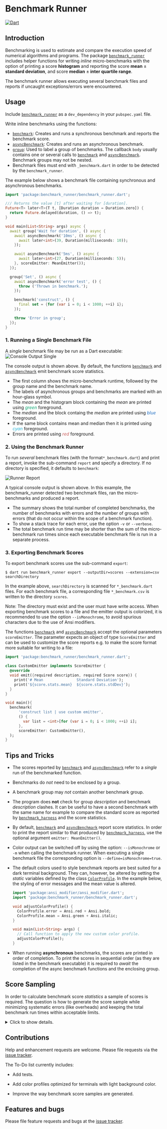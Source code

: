 # Benchmark Runner
[![Dart](https://github.com/simphotonics/benchmark_runner/actions/workflows/dart.yml/badge.svg)](https://github.com/simphotonics/benchmark_runner/actions/workflows/dart.yml)


## Introduction

Benchmarking is used to estimate and compare the execution speed of
numerical algorithms and programs.
The package [`benchmark_runner`][benchmark_runner] includes helper
functions for writing *inline* micro-benchmarks with the option of
printing a score **histogram** and reporting the score **mean** &#177;
**standard deviation**, and score **median** &#177; **inter quartile range**.

The benchmark runner allows executing several benchmark files and reports if
uncaught exceptions/errors were encountered.

## Usage

Include [`benchmark_runner`][benchmark_runner] as a `dev_dependency`
 in your `pubspec.yaml` file.

Write inline benchmarks using the functions:
 * [`benchmark`][benchmark]: Creates and runs a synchronous benchmark and
   reports the benchmark score.
 * [`asyncBenchmark`][asyncBenchmark]: Creates and runs an
   asynchronous benchmark.
 * [`group`][group]: Used to label a group of benchmarks.
   The callback `body` usually contains one or several calls to
   [`benchmark`][benchmark] and [`asyncBenchmark`][asyncBenchmark].
   Benchmark groups may not be nested.
 * Benchmark files must end with `_benchmark.dart` in order to be detected
   by the `benchmark_runner`.

 The example below shows a benchmark file containing synchronous and
 asynchronous benchmarks.

  ```Dart
  import 'package:benchmark_runner/benchmark_runner.dart';

  /// Returns the value [t] after waiting for [duration].
  Future<T> later<T>(T t, [Duration duration = Duration.zero]) {
    return Future.delayed(duration, () => t);
  }

  void main(List<String> args) async {
    await group('Wait for duration', () async {
      await asyncBenchmark('10ms', () async {
        await later<int>(39, Duration(milliseconds: 10));
      });

      await asyncBenchmark('5ms', () async {
        await later<int>(27, Duration(milliseconds: 5));
      }, scoreEmitter: MeanEmitter());
    });

    group('Set', () async {
      await asyncBenchmark('error test', () {
        throw ('Thrown in benchmark.');
      });

      benchmark('construct', () {
        final set = {for (var i = 0; i < 1000; ++i) i};
      });

      throw 'Error in group';
    });
  }

  ```
### 1. Running a Single Benchmark File
A *single* benchmark file may be run as a Dart executable:
![Console Output Single](https://raw.githubusercontent.com/simphotonics/benchmark_runner/custom-emitter/images/single_report.png)

The console output is shown above. By default,
the functions [`benchmark`][benchmark] and
[`asyncBenchmark`][asyncBenchmark]
emit benchmark score statistics.
* The first column shows the micro-benchmark runtime, followed by the group
  name and the benchmark name.
* The labels of asynchronous groups and benchmarks are marked with an hour-glass
symbol.
* The *mean* and the histogram block containing the *mean*
are printed using <span style="color:#11A874">*green*</span> foreground.
* The *median* and the block containg the *median* are printed
using <span style="color:#2370C4">*blue*</span> foreground.
* If the same block contains mean and median then it is printed
using <span style="color:#28B5D7">*cyan*</span> foreground.
* Errors are printed using <span style="color:#CB605E"> *red* </span> foreground.

### 2. Using the Benchmark Runner
To run *several* benchmark files (with the format`*_benchmark.dart`)
and print a report, invoke the sub-command `report` and specify a directory.
If no directory is specified, it defaults to `benchmark`:

![Runner Report](https://raw.githubusercontent.com/simphotonics/benchmark_runner/custom-emitter/images/runner_report.png)

A typical console output is shown above. In this example, the benchmark_runner
detected two benchmark files, ran the micro-benchmarks and produced a report.

* The summary shows the total number of completed benchmarks, the number of
benchmarks with errors and the number of groups with errors (that do not
occur within the scope of a benchmark function).
* To show a stack trace for each error, use the option ``-v`` or `--verbose`.
* The total benchmark run time may be shorter than the sum of the
micro-benchmark run times since each executable benchmark file is run in
a separate process.

### 3. Exporting Benchmark Scores

To export benchmark scores use the sub-command `export`:
```
$ dart run benchmark_runner export --outputDir=scores --extension=csv searchDirectory
```
In the example above, `searchDirectory` is scanned for `*_benchmark.dart`
files. For each benchmark file, a corresponding file `*_benchmark.csv` is
written to the directory `scores`.

Note: The directory must exist and the user
must have write access. When exporting benchmark scores to a file
and the emitter output is colorized,
it is recommended to use the option `--isMonochrome`, to
avoid spurious characters due to the use of Ansi modifiers.

The functions [`benchmark`][benchmark] and
[`asyncBenchmark`][asyncBenchmark] accept the optional parameters `scoreEmitter`.
The parameter expects an object of type `ScoreEmitter` and
can be used to customize the score reports e.g.
to make the score format more suitable for writing to a file:

```Dart
import 'package:benchmark_runner/benchmark_runner.dart';

class CustomEmitter implements ScoreEmitter {
  @override
  void emit({required description, required Score score}) {
    print('# Mean               Standard Deviation');
    print('${score.stats.mean}  ${score.stats.stdDev}');
  }
}

void main(){
  benchmark(
      'construct list | use custom emitter',
      () {
        var list = <int>[for (var i = 0; i < 1000; ++i) i];
      },
      scoreEmitter: CustomEmitter(),
  );
}
```

## Tips and Tricks

- The scores reported by [`benchmark`][benchmark] and
[`asyncBenchmark`][asyncBenchmark]
refer to a *single* run of the benchmarked function.

- Benchmarks do *not* need to be enclosed by a group.

- A benchmark group may *not* contain another benchmark group.

- The program does **not** check for group *description*
and benchmark *description* clashes. It can be useful to have a second
benchmark with the same name for example to compare the standard score
as reported by [`benchmark_harness`][benchmark_harness] and the
score statistics.

- By default, [`benchmark`][benchmark] and
[`asyncBenchmark`][asyncBenchmark] report score statistics. In order to print
the report similar to that produced by
[`benchmark_harness`][benchmark_harness], use the
optional argument `emitter: MeanEmitter()`.

- Color output can be switched off by using the option: `--isMonochrome` or `-m`
when calling the benchmark runner. When executing a single benchmark file the
corresponding option is `--define=isMonochrome=true`.

- The default colors used to style benchmark reports are best suited
for a dark terminal background.
They can, however, be altered by setting the *static* variables defined by
the class [`ColorProfile`][ColorProfile]. In the example below, the styling of
error messages and the mean value is altered.
  ```Dart
  import 'package:ansi_modifier/ansi_modifier.dart';
  import 'package:benchmark_runner/benchmark_runner.dart';

  void adjustColorProfile() {
    ColorProfile.error = Ansi.red + Ansi.bold;
    ColorProfile.mean = Ansi.green + Ansi.italic;
  }

  void main(List<String> args) {
    // Call function to apply the new custom color profile.
    adjustColorProfile();
  }
  ```

- When running **asynchronous** benchmarks, the scores are printed in order of
completion. To print the scores in sequential order (as they are listed in the
benchmark executable) it is required to *await* the completion
of the async benchmark functions and
the enclosing group.

## Score Sampling

In order to calculate benchmark score *statistics* a sample of scores is
required. The question is how to generate the score sample while minimizing
systematic errors (like overheads) and keeping the
total benchmark run times within acceptable limits.

<details> <summary> Click to show details. </summary>

In a first step, benchmark scores are estimated using the
functions [`warmup`][warmup]
or [`warmupAsync`][warmupAsync]. The function [`BenchmarkHelper.sampleSize`][sampleSize]
uses the score estimate to determine the sampling procedure.

### 1. Default Sampling Method
The graph below shows the sample size (orange curve) as calculated by the function
[`BenchmarkHelper.sampleSize`][sampleSize].
The green curve shows the lower limit of the total microbenchmark duration and
represents the value: `clockTicks * sampleSize * innerIterations`.

![Sample Size](https://raw.githubusercontent.com/simphotonics/benchmark_runner/main/images/sample_size.png)

For short run times below 100000 clock ticks each sample score is generated
using the functions [`measure`][measure] or the equivalent asynchronous method [`measureAsync`][measureAsync].
The parameter
`ticks` used when calling the functions [`measure`][measure] and
[`measureAsync`][measureAsync] is chosen such that the benchmark score is
averaged over (see the cyan curve in the graph above):
* ticks < 1000 => 200 runs,
* 1000 < ticks < 1e4 => 200 ... 100 runs (exponentialy interpolated),
* 1e4 < ticks < 1e5 => 100 ... 20 runs (exponentially interpolated),
* ticks > 1e5 => No preliminary averaging of sample scores.

### 2. Custom Sampling Method
To custominze the score sampling process, the static function
[`BenchmarkHelper.sampleSize`][sampleSize] can be replaced with a custom function:
```Dart
/// Generates a sample containing 100 benchmark scores. 
BenchmarkHelper.sampleSize = (int clockTicks) {
  return (outer: 100, inner: 1)
}
```
To restore the default score sampling settings use:
```Dart
BenchmarkHelper.sampleSize = BenchmarkHelper.sampleSizeDefault;
```
----
The graph shown above may be re-generated using the custom `sampleSize`
function by copying and amending the file `gnuplot/sample_size.dart`
and using the command:
```Console
dart sample_size.dart
```
The command above lauches a process and runs a [`gnuplot`][gnuplot] script.
For this reason, the program [`gnuplot`][gnuplot] must be installed (with
the `qt` terminal enabled).

</details>

## Contributions

Help and enhancement requests are welcome. Please file requests via the [issue
tracker][tracker].

The To-Do list currently includes:
* Add tests.

* Add color profiles optimized for terminals with light background color.

* Improve the way benchmark score samples are generated.

## Features and bugs

Please file feature requests and bugs at the [issue tracker][tracker].

[tracker]: https://github.com/simphotonics/benchmark_runner/issues

[asyncBenchmark]: https://pub.dev/documentation/benchmark_runner/latest/benchmark_runner/asyncBenchmark.html

[asyncGroup]: https://pub.dev/documentation/benchmark_runner/latest/benchmark_runner/asyncGroup.html

[benchmark_harness]: https://pub.dev/packages/benchmark_harness

[benchmark_runner]: https://pub.dev/packages/benchmark_runner

[benchmark]: https://pub.dev/documentation/benchmark_runner/latest/benchmark_runner/benchmark.html

[ColorProfile]: https://pub.dev/documentation/benchmark_runner/latest/benchmark_runner/ColorProfile.html

[gnuplot]: https://sourceforge.net/projects/gnuplot/

[group]: https://pub.dev/documentation/benchmark_runner/latest/benchmark_runner/group.html

[measure]: https://pub.dev/documentation/benchmark_runner/latest/benchmark_runner/BenchmarkHelper/measure.html

[measureAsync]: https://pub.dev/documentation/benchmark_runner/latest/benchmark_runner/BenchmarkHelper/measureAsync.html

[sampleSize]: https://pub.dev/documentation/benchmark_runner/latest/benchmark_runner/BenchmarkHelper/sampleSize.html

[warmup]: https://pub.dev/documentation/benchmark_runner/latest/benchmark_runner/BenchmarkHelper/warmup.html

[warmupAsync]: https://pub.dev/documentation/benchmark_runner/latest/benchmark_runner/BenchmarkHelper/warmupAsync.html
